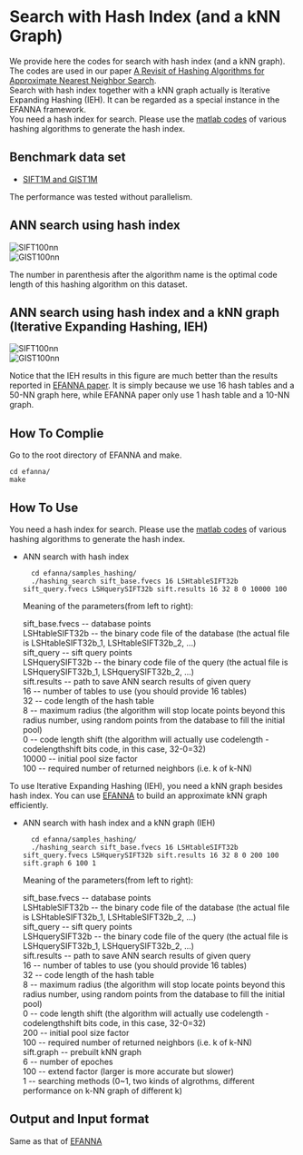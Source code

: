 Search with Hash Index (and a kNN Graph)
============
We provide here the codes for search with hash index (and a kNN graph). The codes are used in our paper [A Revisit of Hashing Algorithms for Approximate Nearest Neighbor Search](http://arxiv.org/abs/1612.07545).    
Search with hash index together with a kNN graph actually is Iterative Expanding Hashing (IEH). It can be regarded as a special instance in the EFANNA framework.   
You need a hash index for search. Please use the [matlab codes](https://github.com/dengcai78/MatlabFunc/tree/master/ANNS/Hashing) of various hashing algorithms to generate the hash index.

Benchmark data set
-------
* [SIFT1M and GIST1M](http://corpus-texmex.irisa.fr/)

The performance was tested without parallelism.   

ANN search using hash index
------

![SIFT100nn](http://www.cad.zju.edu.cn/home/dengcai/Data/Hashing/sift.best.time.100nn.png)     
![GIST100nn](http://www.cad.zju.edu.cn/home/dengcai/Data/Hashing/gist.best.time.100nn.png)    

The number in parenthesis after the algorithm name is the optimal code length of this hashing algorithm on this dataset.

ANN search using hash index and a kNN graph (Iterative Expanding Hashing, IEH)
------

![SIFT100nn](http://www.cad.zju.edu.cn/home/dengcai/Data/Hashing/sift.IEH.time.100nn.png)     
![GIST100nn](http://www.cad.zju.edu.cn/home/dengcai/Data/Hashing/gist.IEH.time.100nn.png)    

Notice that the IEH results in this figure are much better than the results reported in [EFANNA paper](https://github.com/fc731097343/efanna). It is simply because we use 16 hash tables and a 50-NN graph here, while EFANNA paper only use 1 hash table and a 10-NN graph.

How To Complie    
-------
Go to the root directory of EFANNA and make.    

	cd efanna/
	make

How To Use    
------
You need a hash index for search. Please use the [matlab codes](https://github.com/dengcai78/MatlabFunc/tree/master/ANNS/Hashing) of various hashing algorithms to generate the hash index.

* ANN search with hash index

		cd efanna/samples_hashing/
		./hashing_search sift_base.fvecs 16 LSHtableSIFT32b sift_query.fvecs LSHquerySIFT32b sift.results 16 32 8 0 10000 100

  Meaning of the parameters(from left to right):   

	sift_base.fvecs -- database points  
	LSHtableSIFT32b -- the binary code file of the database (the actual file is LSHtableSIFT32b_1, LSHtableSIFT32b_2, ...)  
	sift_query -- sift query points  
	LSHquerySIFT32b -- the binary code file of the query (the actual file is LSHquerySIFT32b_1, LSHquerySIFT32b_2, ...)  
	sift.results -- path to save ANN search results of given query   
	16 -- number of tables to use (you should provide 16 tables)   
	32 -- code length of the hash table   
	8  -- maximum radius (the algorithm will stop locate points beyond this radius number, using random points from the database to fill the initial pool)   
	0  -- code length shift (the algorithm will actually use codelength - codelengthshift bits code, in this case, 32-0=32)   
	10000 -- initial pool size factor    
	100 -- required number of returned neighbors (i.e. k of k-NN)   

To use Iterative Expanding Hashing (IEH), you need a kNN graph besides hash index. You can use [EFANNA](https://github.com/fc731097343/efanna) to build an approximate kNN graph efficiently.

* ANN search with hash index and a kNN graph (IEH)

		cd efanna/samples_hashing/
		./hashing_search sift_base.fvecs 16 LSHtableSIFT32b sift_query.fvecs LSHquerySIFT32b sift.results 16 32 8 0 200 100 sift.graph 6 100 1

  Meaning of the parameters(from left to right):   

	sift_base.fvecs -- database points  
	LSHtableSIFT32b -- the binary code file of the database (the actual file is LSHtableSIFT32b_1, LSHtableSIFT32b_2, ...)  
	sift_query -- sift query points  
	LSHquerySIFT32b -- the binary code file of the query (the actual file is LSHquerySIFT32b_1, LSHquerySIFT32b_2, ...)  
	sift.results -- path to save ANN search results of given query   
	16 -- number of tables to use (you should provide 16 tables)   
	32 -- code length of the hash table   
	8  -- maximum radius (the algorithm will stop locate points beyond this radius number, using random points from the database to fill the initial pool)   
	0  -- code length shift (the algorithm will actually use codelength - codelengthshift bits code, in this case, 32-0=32)   
  200 -- initial pool size factor    
	100 -- required number of returned neighbors (i.e. k of k-NN)   
	sift.graph -- prebuilt kNN graph   
	6 -- number of epoches   
	100 -- extend factor (larger is more accurate but slower)   
	1 -- searching methods (0~1, two kinds of algrothms, different performance on k-NN graph of different k)   


Output and Input format
------
Same as that of [EFANNA](https://github.com/fc731097343/efanna)
